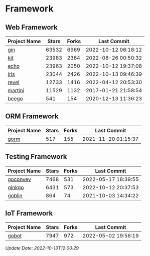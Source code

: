 # Framework

## Web Framework
| Project Name | Stars | Forks | Last Commit |
| ------------ | ----- | ----- | ----------- |
| [gin](https://github.com/gin-gonic/gin) | 63532 | 6969 | 2022-10-12 06:18:12 |
| [kit](https://github.com/go-kit/kit) | 23983 | 2364 | 2022-08-26 00:50:32 |
| [echo](https://github.com/labstack/echo) | 23963 | 2050 | 2022-10-12 19:37:08 |
| [iris](https://github.com/kataras/iris) | 23044 | 2426 | 2022-10-13 09:46:39 |
| [revel](https://github.com/revel/revel) | 12733 | 1416 | 2022-04-12 20:53:30 |
| [martini](https://github.com/go-martini/martini) | 11529 | 1132 | 2017-01-21 21:58:54 |
| [beego](https://github.com/astaxie/beego) | 541 | 154 | 2020-12-13 11:36:23 |

## ORM Framework
| Project Name | Stars | Forks | Last Commit |
| ------------ | ----- | ----- | ----------- |
| [gorm](https://github.com/jinzhu/gorm) | 517 | 155 | 2021-11-20 01:15:37 |

## Testing Framework
| Project Name | Stars | Forks | Last Commit |
| ------------ | ----- | ----- | ----------- |
| [goconvey](https://github.com/smartystreets/goconvey) | 7468 | 531 | 2022-05-17 18:39:55 |
| [ginkgo](https://github.com/onsi/ginkgo) | 6431 | 573 | 2022-10-12 20:37:53 |
| [goblin](https://github.com/franela/goblin) | 864 | 74 | 2021-10-03 14:34:22 |

## IoT Framework
| Project Name | Stars | Forks | Last Commit |
| ------------ | ----- | ----- | ----------- |
| [gobot](https://github.com/hybridgroup/gobot) | 7947 | 972 | 2022-05-02 19:56:19 |

*Update Date: 2022-10-13T12:00:29*